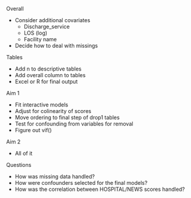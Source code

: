 Overall
- Consider additional covariates
  - Discharge_service
  - LOS (log)
  - Facility name
- Decide how to deal with missings

Tables
- Add n to descriptive tables
- Add overall column to tables
- Excel or R for final output

Aim 1
- Fit interactive models
- Adjust for colinearity of scores
- Move ordering to final step of drop1 tables
- Test for confounding from variables for removal
- Figure out vif()

Aim 2
- All of it


Questions
- How was missing data handled?
- How were confounders selected for the final models?
- How was the correlation between HOSPITAL/NEWS scores handled?

